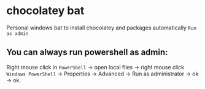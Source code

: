 # chocolatey bat
Personal windows bat to install chocolatey and packages automatically 
`Run as admin`
## You can always run powershell as admin: 
Right mouse click in `PowerShell` -> open local files -> right mouse click `Windows PowerShell` -> Properties -> Advanced -> Run as administrator -> ok -> ok.
